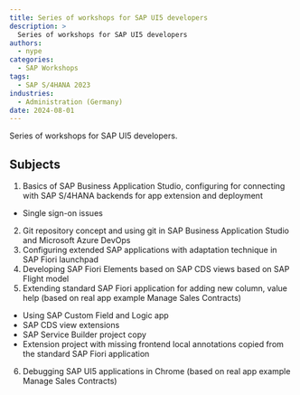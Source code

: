 ```yaml
---
title: Series of workshops for SAP UI5 developers
description: >
  Series of workshops for SAP UI5 developers
authors:
  - nype
categories:
  - SAP Workshops
tags:
  - SAP S/4HANA 2023
industries:
  - Administration (Germany)
date: 2024-08-01
---
```


<!-- more -->

Series of workshops for SAP UI5 developers.

## Subjects

1. Basics of SAP Business Application Studio, configuring for connecting with SAP S/4HANA backends for app extension and deployment
 - Single sign-on issues
2. Git repository concept and using git in SAP Business Application Studio and Microsoft Azure DevOps
3. Configuring extended SAP applications with adaptation technique in SAP Fiori launchpad
4. Developing SAP Fiori Elements based on SAP CDS views based on SAP Flight model
5. Extending standard SAP Fiori application for adding new column, value help (based on real app example Manage Sales Contracts)
 - Using SAP Custom Field and Logic app
 - SAP CDS view extensions
 - SAP Service Builder project copy
 - Extension project with missing frontend local annotations copied from the standard SAP Fiori application
6. Debugging SAP UI5 applications in Chrome (based on real app example Manage Sales Contracts)
